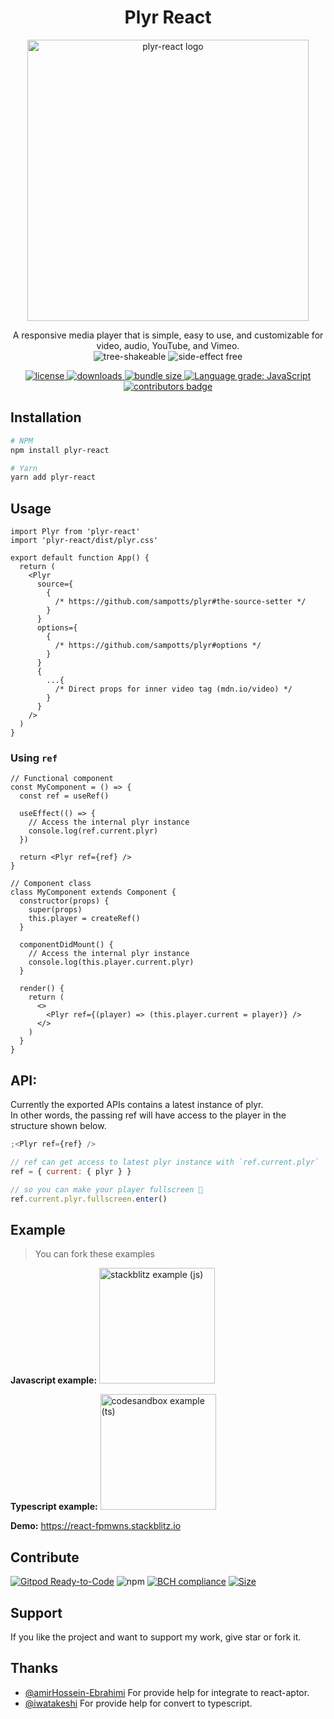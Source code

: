 <h1 align="center">Plyr React</h1>
<p align="center"><img src="https://user-images.githubusercontent.com/23579958/143738613-d374adcf-24b8-4f44-8e75-673d5681c1a5.png" title="plyr-react" alt="plyr-react logo" width="450"></p>
<p align="center">
A responsive media player that is simple, easy to use, and customizable for video, audio, YouTube, and Vimeo.
  <br>
  <img src="https://img.shields.io/badge/Tree%20Shakeable-d4e157" alt="tree-shakeable" />
  <img src="https://img.shields.io/badge/Side%20Effect%20Free-ffeb3b" alt="side-effect free" />
</p>	
<p align="center">
  <a href="https://github.com/chintan9/plyr-react/blob/master/LICENSE">
    <img src="https://img.shields.io/badge/License-MIT-yellow.svg" alt="license" />
  </a>
  <a href="https://npmjs.org/package/plyr-react">
    <img src="https://img.shields.io/npm/dt/plyr-react.svg" alt="downloads" />
  </a>
  <a href="https://bundlephobia.com/result?p=plyr-react">
    <img src="https://img.shields.io/bundlephobia/minzip/plyr-react.svg" alt="bundle size" />
</a>
  <a href="https://lgtm.com/projects/g/chintan9/plyr-react/context:javascript">
    <img src="https://img.shields.io/lgtm/grade/javascript/g/chintan9/plyr-react.svg?logo=lgtm&logoWidth=18" alt="Language grade: JavaScript" />
  </a>

  <a href="#contributors">
    <img src="https://img.shields.io/badge/all_contributors-3-orange.svg" alt="contributors badge" />
  </a>
</p>

## Installation

```sh
# NPM
npm install plyr-react

# Yarn
yarn add plyr-react
```

## Usage

```tsx
import Plyr from 'plyr-react'
import 'plyr-react/dist/plyr.css'

export default function App() {
  return (
    <Plyr
      source={
        {
          /* https://github.com/sampotts/plyr#the-source-setter */
        }
      }
      options={
        {
          /* https://github.com/sampotts/plyr#options */
        }
      }
      {
        ...{
          /* Direct props for inner video tag (mdn.io/video) */
        }
      }
    />
  )
}
```

### Using `ref`

```tsx
// Functional component
const MyComponent = () => {
  const ref = useRef()

  useEffect(() => {
    // Access the internal plyr instance
    console.log(ref.current.plyr)
  })

  return <Plyr ref={ref} />
}

// Component class
class MyComponent extends Component {
  constructor(props) {
    super(props)
    this.player = createRef()
  }

  componentDidMount() {
    // Access the internal plyr instance
    console.log(this.player.current.plyr)
  }

  render() {
    return (
      <>
        <Plyr ref={(player) => (this.player.current = player)} />
      </>
    )
  }
}
```

## API:

Currently the exported APIs contains a latest instance of plyr.  
In other words, the passing ref will have access to the player in the structure shown below.

```jsx
;<Plyr ref={ref} />

// ref can get access to latest plyr instance with `ref.current.plyr`
ref = { current: { plyr } }

// so you can make your player fullscreen 🎉
ref.current.plyr.fullscreen.enter()
```

## Example

> You can fork these examples

**Javascript example:** <a href="https://stackblitz.com/edit/react-fpmwns?file=src/App.js" title="stackblitz example (js)">
<img src="https://developer.stackblitz.com/img/open_in_stackblitz.svg" alt="stackblitz example (js)" width="185">
</a>

**Typescript example:** <a href="https://codesandbox.io/s/plyr-react-new-api-forked-cg08k?file=/src/App.tsx" title="codesandbox example (ts)">
<img src="https://codesandbox.io/static/img/play-codesandbox.svg" alt="codesandbox example (ts)" width="185">
</a>

**Demo:** https://react-fpmwns.stackblitz.io

## Contribute

[![Gitpod Ready-to-Code](https://img.shields.io/badge/Gitpod-Ready--to--Code-blue?logo=gitpod)](https://gitpod.io/#https://github.com/chintan9/plyr-react)
![npm](https://img.shields.io/npm/dt/plyr-react)
[![BCH compliance](https://bettercodehub.com/edge/badge/chintan9/plyr-react?branch=master)](https://bettercodehub.com/)
[![Size](https://badgen.net/bundlephobia/minzip/plyr-react)](https://badgen.net/#bundlephobia)

## Support

If you like the project and want to support my work, give star or fork it.

## Thanks

- [@amirHossein-Ebrahimi](https://github.com/amirHossein-Ebrahimi) For provide help for integrate to react-aptor.
- [@iwatakeshi](https://github.com/iwatakeshi) For provide help for convert to typescript.
